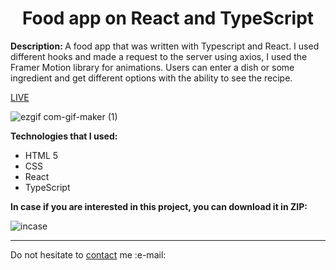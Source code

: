 <h1 align = "center">Food app on React and TypeScript</h1>
<p><b>Description: </b>A food app that was written with Typescript and React. I used different hooks and made a request to the server using axios, I used the Framer Motion library for animations. Users can enter a dish or some ingredient and get different options with the ability to see the recipe.</p> 
<a href = "https://vladyslavos.github.io/React_Food/">LIVE</a>



![ezgif com-gif-maker (1)](https://user-images.githubusercontent.com/67589338/193475071-53d7f8b3-12a7-4fc7-a8cd-1fdf10b11242.gif)


<b>Technologies that I used:</b>
<ul>
  <li>HTML 5</li>
  <li>CSS</li>
  <li>React</li>
  <li>TypeScript</li>
</ul>


<b>In case if you are interested in this project, you can download it in ZIP:</b>


![incase](https://user-images.githubusercontent.com/67589338/126912295-1e69ace5-af2d-4a8c-96a9-41aa909c8c43.png)
<hr>

<p>Do not hesitate to <a href="mailto:vladyslawork@gmail.com">contact</a> me :e-mail:</p>
